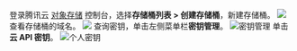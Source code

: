 登录腾讯云 [对象存储](https://console.cloud.tencent.com/cos5) 控制台，选择**存储桶列表 > 创建存储桶**，新建存储桶。
![](https://main.qcloudimg.com/raw/1b1bdc9e8338c587b6665001ad37f132.png)
查看存储桶的域名。
![](https://main.qcloudimg.com/raw/ac6931d37f4de6bf0a12acba0aa8090a.png)
查询密钥，单击左侧菜单栏**密钥管理**。
![密钥管理](https://main.qcloudimg.com/raw/473d1ea869db415c1bc9b826df13fe59.png)
单击**云 API 密钥**。
![个人密钥](https://main.qcloudimg.com/raw/388d1279fee58268b748866036a820b2.png)
